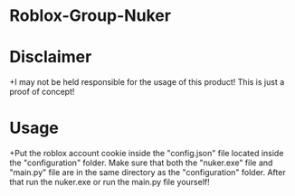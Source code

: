 # Roblox-Group-Nuker

# Disclaimer
+I may not be held responsible for the usage of this product! This is just a proof of concept!
 
 # Usage
+Put the roblox account cookie inside the "config.json" file located inside the "configuration" folder. Make sure that both the "nuker.exe" file and "main.py" file are in the same directory as the "configuration" folder. After that run the nuker.exe or run the main.py file yourself!
 
 

